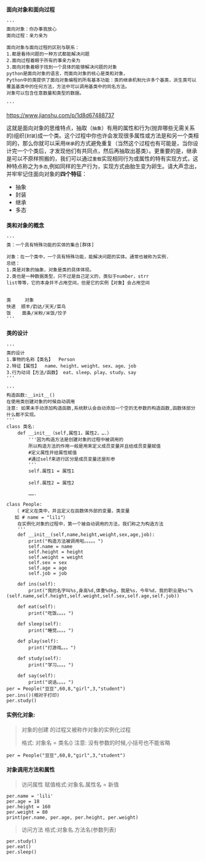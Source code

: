 #### 面向对象和面向过程

```
'''
面向对象：你办事我放心
面向过程：亲力亲为

面向对象与面向过程的区别与联系：
1.都是看待问题的一种方式都能解决问题
2.面向过程着眼于所有的事亲力亲为
3.面向对象着眼于找到一个具体的能够解决问题的对象
python是面向对象的语言，而面向对象的核心是类和对象，
Python中的类提供了面向对象编程的所有基本功能：类的继承机制允许多个基类，派生类可以覆盖基类中的任何方法，方法中可以调用基类中的同名方法。
对象可以包含任意数量和类型的数据。

'''
```

https://www.jianshu.com/p/1d8d67488737

这就是面向对象的思维特点，抽取（`抽象`）有用的属性和行为(抛弃哪些无需关系的)组织(`封装`)成一个类。这个过程中你也许会发现很多属性或方法是和另一个类相同的，那么你就可以采用`继承`的方式避免重复（当然这个过程也有可能是，当你设计完一个个类后，才发现他们有共同点，然后再抽取出基类）。更重要的是，继承是可以不原样照搬的，我们可以通过`重载`实现相同行为或属性的特有实现方式，这种特点称之为`多态`,例如同样的生产行为，实现方式由胎生变为卵生。请大声念出，并牢牢记住面向对象的**四个特征**：

- 抽象
- 封装
- 继承
- 多态

#### 类和对象的概念

```
'''
类：一个具有特殊功能的实体的集合[群体]

对象：在一个类中，一个具有特殊功能，能解决问题的实体。通常也被称为实例.
总结：
1.类是对象的抽象，对象是类的具体体现。
2.类也是一种数据类型，只不过是自己定义的，类似于number，strr
list等等，它的本身并不占用空间，但是它的实例【对象】会占用空间


类     对象
快递  顺丰/韵达/天天/菜鸟
饭    面条/米粉/米饭/饺子
'''
```

#### 类的设计

```
'''
类的设计
1.事物的名称【类名】  Person
2.特征【属性】  name、height、weight、sex、age、job
3.行为动词【方法/函数】 eat、sleep、play、study、say 
'''
```

```
'''
构造函数:__init__()  
在使用类创建对象的时候自动调用
注意: 如果未手动添加构造函数,系统默认会自动添加一个空的无参数的构造函数,函数体部分什么都不实现。
'''
class 类名:
	def __init__（self,属性1，属性2，….）
	    '''因为构造方法是创建对象的过程中被调用的
        所以构造方法的作用一般是用来定义成员变量并且给成员变量赋值
     	#定义属性并给属性赋值
     	#通过self来进行区分是成员变量还是形参
		'''
		self.属性1 = 属性1

		self.属性2 = 属性2

		…….
```

```
class People:
   （ #定义在类中，并且定义在函数体外部的变量，类变量
   如 # name = "lili"）
    在实例化对象的过程中，第一个被自动调用的方法，我们称之为构造方法
    '''
    def __init__(self,name,height,weight,sex,age,job):
        print("构造方法被调用啦。。。。。")
        self.name = name
        self.height = height
        self.weight = weight
        self.sex = sex
        self.age = age
        self.job = job

    def ins(self):
        print("我的名字叫%s,身高%d,体重%dkg，我是%s，今年%d，我的职业是%s"%(self.name,self.height,self.weight,self.sex,self.age,self.job))

    def eat(self):
        print("吃饭。。。。")

    def sleep(self):
        print("睡觉。。。。")

    def play(self):
        print("打游戏。。。")

    def study(self):
        print("学习。。。。")

    def say(self):
        print("说话。。。。")
per = People("豆豆",60,8,"girl",3,"student")
per.ins()(相对于打印)
per.study()
```

#### 实例化对象:

> 对象的创建 的过程又被称作对象的实例化过程
>
> 格式: 对象名 = 类名()
> 注意: 没有参数的时候,小括号也不能省略

```
per = People("豆豆",60,8,"girl",3,"student")
```

#### 对象调用方法和属性

> 访问属性
> 赋值格式:对象名.属性名 = 新值

```
per.name = 'lili'
per.age = 18
per.height = 160
per.weight = 80
print(per.name, per.age, per.height, per.weight)
```

> 访问方法
> 格式:对象名.方法名(参数列表)

```
per.study()
per.eat()
per.sleep()
```

